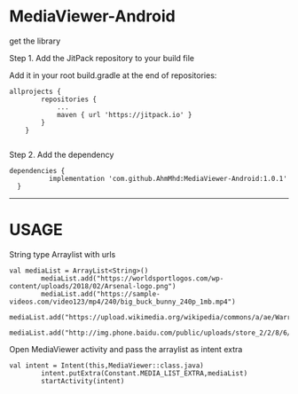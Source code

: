 # MediaViewer-Android

get the library

Step 1. Add the JitPack repository to your build file

Add it in your root build.gradle at the end of repositories:

```
allprojects {
		repositories {
			...
			maven { url 'https://jitpack.io' }
		}
	}
  
  ```
  Step 2. Add the dependency
  ```
  dependencies {
	        implementation 'com.github.AhmMhd:MediaViewer-Android:1.0.1'
	}
  ```
  **************************************************************************************************************************************
  # USAGE

String type Arraylist with urls

```
val mediaList = ArrayList<String>()
        mediaList.add("https://worldsportlogos.com/wp-content/uploads/2018/02/Arsenal-logo.png")
        mediaList.add("https://sample-videos.com/video123/mp4/240/big_buck_bunny_240p_1mb.mp4")
        mediaList.add("https://upload.wikimedia.org/wikipedia/commons/a/ae/Warrenvillegrove.jpg")
        mediaList.add("http://img.phone.baidu.com/public/uploads/store_2/2/8/6/286c53ae56fa24f37d08d013de10d61c.png")

```

Open MediaViewer activity and pass the arraylist as intent extra
```
val intent = Intent(this,MediaViewer::class.java)
        intent.putExtra(Constant.MEDIA_LIST_EXTRA,mediaList)
        startActivity(intent)
```

